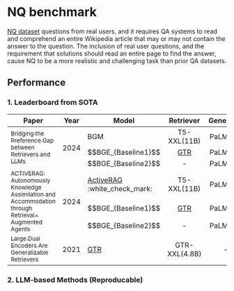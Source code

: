 # NQ benchmark

[NQ dataset](https://huggingface.co/datasets/din0s/asqa) questions from real users, and it requires QA systems to read and comprehend an entire Wikipedia article that may or may not contain the answer to the question. The inclusion of real user questions, and the requirement that solutions should read an entire page to find the answer, cause NQ to be a more realistic and challenging task than prior QA datasets.  

## Performance

### 1. Leaderboard from SOTA

<table id="sortableTable">
 <thead>
    <tr>
	  <th align="center" style="width:246px;"> Paper </th>
      <th align="center"> Year </th>
      <th align="center"> Model </th>
      <th align="center">Retriever</th>
	  <th align="center">Generator</th>
	  <th align="center"> NDCG@10 </th>
	  <th align="center"> EM </th>
    </tr>
  </thead>
 <tbody>
 <!-- paper split -->
 <tr>
  <td rowspan=3><a href="https://arxiv.org/pdf/2401.06954"><sub>Bridging the Preference Gap between Retrievers and LLMs</sub></a></td>
  <td rowspan=3>2024</td>
  <td>BGM</td> <td align="center">  T5-XXL(11B) </td> <td align="center"> PaLM2-S </td> <td align="center"> - </td> <td align="center"> 45.37 </td>
 </tr>
 <tr>
  <td>$$BGE_{Baseline1}$$</td>
  <td align="center"><a href="https://arxiv.org/pdf/2112.07899">GTR</a> </td><td align="center"> PaLM2-S </td><td align="center"> - </td><td align="center"> 43.79 </td>
 </tr>
 <tr>
  <td>$$BGE_{Baseline2}$$</td>
  <td align="center"> - </td><td align="center"> PaLM2-S </td><td align="center"> - </td><td align="center"> 33.07 </td>
 </tr>
 <!-- paper split -->
 <tr>
  <td rowspan=3><a href="https://arxiv.org/pdf/2401.06954"><sub>ACTIVERAG: Autonomously Knowledge Assimilation and Accommodation through Retrieval-Augmented Agents</sub></a></td>
  <td rowspan=3>2024</td>
  <td><a href="https://github.com/OpenMatch/ActiveRAG">ActiveRAG </a> :white_check_mark: </td> <td align="center">  T5-XXL(11B) </td> <td align="center"> PaLM2-S </td> <td align="center"> - </td> <td align="center"> 45.37 </td>
 </tr>
 <tr>
  <td>$$BGE_{Baseline1}$$</td>
  <td align="center"><a href="https://arxiv.org/pdf/2112.07899">GTR</a> </td><td align="center"> PaLM2-S </td><td align="center"> - </td><td align="center"> 43.79 </td>
 </tr>
 <tr>
  <td>$$BGE_{Baseline2}$$</td>
  <td align="center"> - </td><td align="center"> PaLM2-S </td><td align="center"> - </td><td align="center"> 33.07 </td>
 </tr>
 <!-- paper split -->
 <tr>
  <td><a href="https://arxiv.org/pdf/2112.07899"><sub>Large Dual Encoders Are Generalizable Retrievers</sub></a></td>
  <td>2021</td>
  <td><a href="https://www.kaggle.com/models/google/gtr?tfhub-redirect=true">GTR</a></td>
  <td align="center"> GTR-XXL(4.8B) </td>
  <td align="center"> - </td>
  <td align="center"> 56.8 </td>
  <td align="center"> - </td>
 </tr>

 </tbody>
</table>


### 2. LLM-based Methods (Reproducable)

